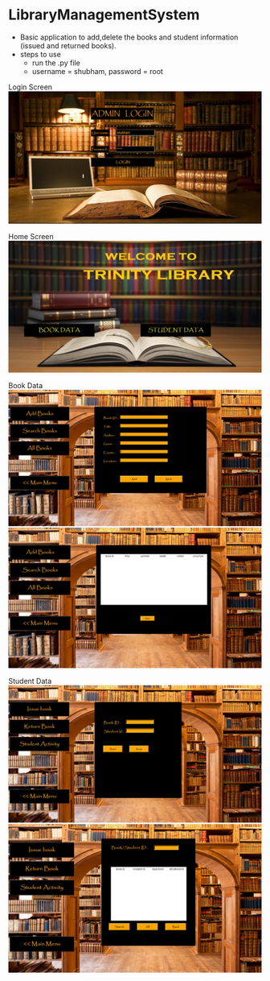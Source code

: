 # LibraryManagementSystem
* Basic application to add,delete the books and student information (issued and returned books).
* steps to use
  * run the .py file
  * username = shubham, password = root
  
Login Screen
![](scrshots/1.jpg)

Home Screen
![](scrshots/2.jpg)

Book Data
![](scrshots/3.jpg)
![](scrshots/4.jpg)

Student Data
![](scrshots/5.jpg)
![](scrshots/6.jpg)
